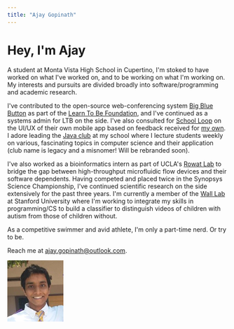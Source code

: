 ```yaml
---
title: "Ajay Gopinath"
---
```

Hey, I'm Ajay
==============
A student at Monta Vista High School in Cupertino, I'm stoked to have worked on what I've worked on, and to be working on what I'm working on. My interests and pursuits are divided broadly into software/programming and academic research. 

I've contributed to the open-source web-conferencing system [Big Blue Button](http://bigbluebutton.org/) as part of the [Learn To Be Foundation](http://www.learntobe.org/), and I've continued as a systems admin for LTB on the side. I've also consulted for [School Loop](http://www.schoolloop.com/) on the UI/UX of their own mobile app based on feedback received for [my own](https://play.google.com/store/apps/details?id=com.cyanojay.looped). I adore leading the [Java club](http://www.mvjavaclub.com/) at my school where I lecture students weekly on various, fascinating topics in computer science and their application (club name is legacy and a misnomer! Will be rebranded soon).

I've also worked as a bioinformatics intern as part of UCLA's [Rowat Lab](https://www.ibp.ucla.edu/research/rowat/RowatLab.html) to bridge the gap between high-throughput microfluidic flow devices and their software dependents. Having competed and placed twice in the Synopsys Science Championship, I've continued scientific research on the side extensively for the past three years. I'm currently a member of the [Wall Lab](http://wall-lab.stanford.edu/) at Stanford University where I'm working to integrate my skills in programming/CS to build a classifier to distinguish videos of children with autism from those of children without.

As a competitive swimmer and avid athlete, I'm only a part-time nerd. Or try to be.

Reach me at [ajay.gopinath@outlook.com](mailto:ajay.gopinath@outlook.com).

![A pic of me](/assets/Profile.jpg)